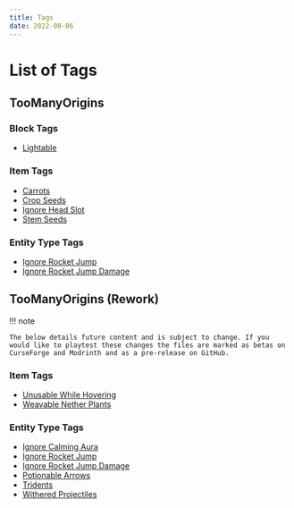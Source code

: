 ```yaml
---
title: Tags
date: 2022-08-06
---
```


# List of Tags

## TooManyOrigins

### Block Tags
- [Lightable](tags/block/lightable.md)

### Item Tags
- [Carrots](tags/item/carrots.md)
- [Crop Seeds](tags/item/crop_seeds.md)
- [Ignore Head Slot](tags/item/ignore_head_slot.md)
- [Stem Seeds](tags/item/stem_seeds.md)

### Entity Type Tags
- [Ignore Rocket Jump](tags/entity_type/ignore_rocket_jump.md)
- [Ignore Rocket Jump Damage](tags/entity_type/ignore_rocket_jump_damage.md)

## TooManyOrigins (Rework)
!!! note

    The below details future content and is subject to change. If you would like to playtest these changes the files are marked as betas on CurseForge and Modrinth and as a pre-release on GitHub.

### Item Tags
- [Unusable While Hovering](tags/item/unusable_while_hovering.md)
- [Weavable Nether Plants](tags/item/weavable_nether_plants.md)

### Entity Type Tags
- [Ignore Calming Aura](tags/entity_type/ignore_calming_aura.md)
- [Ignore Rocket Jump](tags/entity_type/ignore_rocket_jump.md)
- [Ignore Rocket Jump Damage](tags/entity_type/ignore_rocket_jump_damage.md)
- [Potionable Arrows](tags/entity_type/potionable_arrows.md)
- [Tridents](tags/entity_type/tridents.md)
- [Withered Projectiles](tags/entity_type/withered_projectiles.md)